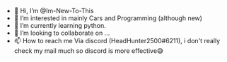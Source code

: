 - 👋 Hi, I’m @Im-New-To-This
- 👀 I’m interested in mainly Cars and Programming (although new)
- 🌱 I’m currently learning python.
- 💞️ I’m looking to collaborate on ...
- 📫 How to reach me Via discord (HeadHunter2500#6211), i don't really check my mail much so discord is more effective😅
